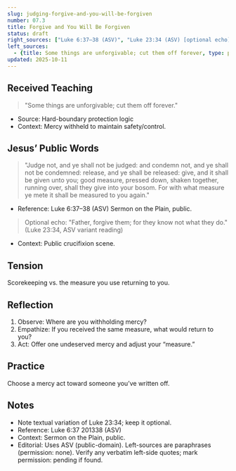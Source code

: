 ```yaml
---
slug: judging-forgive-and-you-will-be-forgiven
number: 07.3
title: Forgive and You Will Be Forgiven
status: draft
right_sources: ["Luke 6:37–38 (ASV)", "Luke 23:34 (ASV) [optional echo]"]
left_sources:
  - {title: Some things are unforgivable; cut them off forever, type: paraphrase, permission: none}
updated: 2025-10-11
---
```


## Received Teaching
> "Some things are unforgivable; cut them off forever."
- Source: Hard-boundary protection logic
- Context: Mercy withheld to maintain safety/control.

## Jesus’ Public Words
> "Judge not, and ye shall not be judged: and condemn not, and ye shall not be condemned: release, and ye shall be released: give, and it shall be given unto you; good measure, pressed down, shaken together, running over, shall they give into your bosom. For with what measure ye mete it shall be measured to you again."
- Reference: Luke 6:37–38 (ASV) Sermon on the Plain, public.

> Optional echo: "Father, forgive them; for they know not what they do." (Luke 23:34, ASV variant reading)
- Context: Public crucifixion scene.

## Tension
Scorekeeping vs. the measure you use returning to you.

## Reflection
1. Observe: Where are you withholding mercy?
2. Empathize: If you received the same measure, what would return to you?
3. Act: Offer one undeserved mercy and adjust your “measure.”

## Practice
Choose a mercy act toward someone you’ve written off.

## Notes
- Note textual variation of Luke 23:34; keep it optional.
- Reference: Luke 6:37
201338 (ASV)
- Context: Sermon on the Plain, public.
- Editorial: Uses ASV (public-domain). Left-sources are paraphrases (permission: none). Verify any verbatim left-side quotes; mark permission: pending if found.